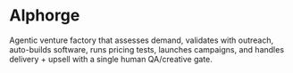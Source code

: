 # Alphorge
Agentic venture factory that assesses demand, validates with outreach, auto-builds software, runs pricing tests, launches campaigns, and handles delivery + upsell with a single human QA/creative gate.
